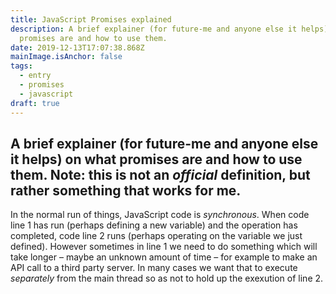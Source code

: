 ```yaml
---
title: JavaScript Promises explained
description: A brief explainer (for future-me and anyone else it helps) on what
  promises are and how to use them.
date: 2019-12-13T17:07:38.868Z
mainImage.isAnchor: false
tags:
  - entry
  - promises
  - javascript
draft: true
---
```

## A brief explainer (for future-me and anyone else it helps) on what promises are and how to use them. Note: this is not an _official_ definition, but rather something that works for me.

In the normal run of things, JavaScript code is _synchronous_. When code line 1 has run (perhaps defining a new variable) and the operation has completed, code line 2 runs (perhaps operating on the variable we just defined). However sometimes in line 1 we need to do something which will take longer – maybe an unknown amount of time – for example to make an API call to a third party server. In many cases we want that to execute _separately_ from the main thread so as not to hold up the exexution of line 2.
